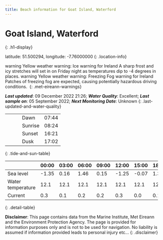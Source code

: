 ```yaml
---
title: Beach information for Goat Island, Waterford
---
```

# Goat Island, Waterford 
{: .h1-display}

latitude: 51.500294, longitude: -7.76000000
{: .location-info}

<span class="material-icons yellow-warning">warning</span>&nbsp;Yellow weather warning: Ice warning for Ireland A sharp frost and icy stretches will set in on Friday night as temperatures dip to -4 degrees in places.&nbsp;<span class="material-icons yellow-warning">warning</span>&nbsp;Yellow weather warning: Freezing Fog warning for Ireland Patches of freezing fog are expected, causing potentially hazardous driving conditions.&nbsp;
{: .met-eireann-warnings}

___Last updated___: 09 December 2022 21:26; ___Water Quality___: Excellent;
___Last sample on___: 05 September 2022; ___Next Monitoring Date___: Unknown
{: .last-updated-and-water-quality}

|   |   |   |   |   |
|---|---|---|---|---|
|   |   |   | Dawn  | 07:44 |
|   |   |   | Sunrise  | 08:24 |
|   |   |   | Sunset  | 16:21 |
|   |   |   | Dusk  | 17:02 |
{: .tide-and-sun-table}

<div></div>

| | 00:00 | 03:00 | 06:00 | 09:00 | 12:00 | 15:00 | 18:00 | 21:00 |
|---|---|---|---|---|---|---|---|---|
| Sea level | -1.35 | 0.16 | 1.46 | 0.15| -1.25 | -0.07 | 1.35 | 0.23 |
| Water temperature | 12.1 | 12.1 | 12.1 | 12.1 | 12.1 | 12.1 | 12.1 | 12.1 |
| Current | 0.3 | 0.1 | 0.2 | 0.2 | 0.3| 0.0 | 0.1 | 0.1 |
{: .detail-table}

__Disclaimer__: This page contains data from the Marine Institute,
Met Eireann and the Environment Protection Agency. The page is provided for
information purposes only and is not to be used for navigation. No liability
is assumed if information provided leads to personal injury etc...
{: .disclaimer}